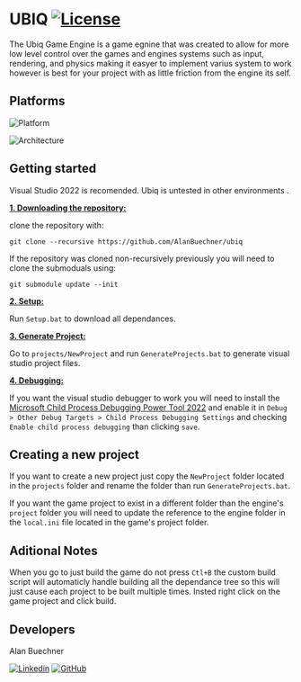 # UBIQ [![License](https://img.shields.io/github/license/AlanBuechner/ubiq)](https://github.com/AlanBuechner/Romulus/blob/master/LICENSE)
The Ubiq Game Engine is a game egnine that was created to allow for more low level control over the games and engines systems such as input, rendering, and physics making it easyer to implement varius system to work however is best for your project with as little friction from the engine its self.

## Platforms
![Platform](https://img.shields.io/badge/Windows-0078D6?style=for-the-badge&logo=windows&logoColor=white)

![Architecture](https://img.shields.io/badge/Architecture-x64-blue.svg)


## Getting started
Visual Studio 2022 is recomended. Ubiq is untested in other environments .

<ins>**1. Downloading the repository:**</ins>

clone the repository with:

```
git clone --recursive https://github.com/AlanBuechner/ubiq
```

If the repository was cloned non-recursively previously you will need to clone the submoduals using:

```
git submodule update --init
```
<ins>**2. Setup:**</ins>

Run `Setup.bat` to download all dependances.

<ins>**3. Generate Project:**</ins>

Go to `projects/NewProject` and run `GenerateProjects.bat` to generate visual studio project files.

<ins>**4. Debugging:**</ins>

If you want the visual studio debugger to work you will need to install the [Microsoft Child Process Debugging Power Tool 2022](https://marketplace.visualstudio.com/items?itemName=vsdbgplat.MicrosoftChildProcessDebuggingPowerTool2022) and enable it in `Debug > Other Debug Targets > Child Process Debugging Settings` and checking `Enable child process debugging` than clicking `save`.

## Creating a new project

If you want to create a new project just copy the `NewProject` folder located in the `projects` folder and rename the folder than run `GenerateProjects.bat`.

If you want the game project to exist in a different folder than the engine's `project` folder you will need to update the reference to the engine folder in the `local.ini` file located in the game's project folder.

## Aditional Notes

When you go to just build the game do not press `Ctl+B` the custom build script will automaticly handle building all the dependance tree so this will just cause each project to be built multiple times. Insted right click on the game project and click build.

## Developers

Alan Buechner

[![Linkedin](https://img.shields.io/badge/LinkedIn-0077B5?style=for-the-badge&logo=linkedin&logoColor=white)](https://www.linkedin.com/in/alan-buechner-223aa5206/)
[![GitHub](https://img.shields.io/badge/GitHub-100000?style=for-the-badge&logo=github&logoColor=white)](https://github.com/AlanBuechner)
